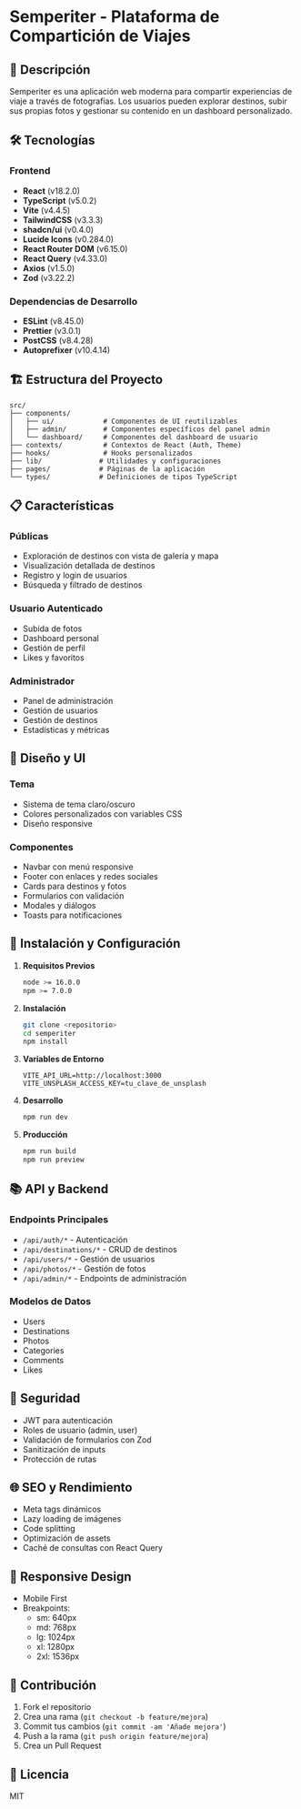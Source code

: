 # Semperiter - Plataforma de Compartición de Viajes

## 📝 Descripción

Semperiter es una aplicación web moderna para compartir experiencias de viaje a través de fotografías. Los usuarios pueden explorar destinos, subir sus propias fotos y gestionar su contenido en un dashboard personalizado.

## 🛠️ Tecnologías

### Frontend
- **React** (v18.2.0)
- **TypeScript** (v5.0.2)
- **Vite** (v4.4.5)
- **TailwindCSS** (v3.3.3)
- **shadcn/ui** (v0.4.0)
- **Lucide Icons** (v0.284.0)
- **React Router DOM** (v6.15.0)
- **React Query** (v4.33.0)
- **Axios** (v1.5.0)
- **Zod** (v3.22.2)

### Dependencias de Desarrollo
- **ESLint** (v8.45.0)
- **Prettier** (v3.0.1)
- **PostCSS** (v8.4.28)
- **Autoprefixer** (v10.4.14)

## 🏗️ Estructura del Proyecto

```
src/
├── components/
│   ├── ui/            # Componentes de UI reutilizables
│   ├── admin/         # Componentes específicos del panel admin
│   └── dashboard/     # Componentes del dashboard de usuario
├── contexts/          # Contextos de React (Auth, Theme)
├── hooks/             # Hooks personalizados
├── lib/              # Utilidades y configuraciones
├── pages/            # Páginas de la aplicación
└── types/            # Definiciones de tipos TypeScript
```

## 📋 Características

### Públicas
- Exploración de destinos con vista de galería y mapa
- Visualización detallada de destinos
- Registro y login de usuarios
- Búsqueda y filtrado de destinos

### Usuario Autenticado
- Subida de fotos
- Dashboard personal
- Gestión de perfil
- Likes y favoritos

### Administrador
- Panel de administración
- Gestión de usuarios
- Gestión de destinos
- Estadísticas y métricas

## 🎨 Diseño y UI

### Tema
- Sistema de tema claro/oscuro
- Colores personalizados con variables CSS
- Diseño responsive

### Componentes
- Navbar con menú responsive
- Footer con enlaces y redes sociales
- Cards para destinos y fotos
- Formularios con validación
- Modales y diálogos
- Toasts para notificaciones

## 🚀 Instalación y Configuración

1. **Requisitos Previos**
   ```bash
   node >= 16.0.0
   npm >= 7.0.0
   ```

2. **Instalación**
   ```bash
   git clone <repositorio>
   cd semperiter
   npm install
   ```

3. **Variables de Entorno**
   ```env
   VITE_API_URL=http://localhost:3000
   VITE_UNSPLASH_ACCESS_KEY=tu_clave_de_unsplash
   ```

4. **Desarrollo**
   ```bash
   npm run dev
   ```

5. **Producción**
   ```bash
   npm run build
   npm run preview
   ```

## 📚 API y Backend

### Endpoints Principales
- `/api/auth/*` - Autenticación
- `/api/destinations/*` - CRUD de destinos
- `/api/users/*` - Gestión de usuarios
- `/api/photos/*` - Gestión de fotos
- `/api/admin/*` - Endpoints de administración

### Modelos de Datos
- Users
- Destinations
- Photos
- Categories
- Comments
- Likes

## 🔐 Seguridad

- JWT para autenticación
- Roles de usuario (admin, user)
- Validación de formularios con Zod
- Sanitización de inputs
- Protección de rutas

## 🌐 SEO y Rendimiento

- Meta tags dinámicos
- Lazy loading de imágenes
- Code splitting
- Optimización de assets
- Caché de consultas con React Query

## 📱 Responsive Design

- Mobile First
- Breakpoints:
  - sm: 640px
  - md: 768px
  - lg: 1024px
  - xl: 1280px
  - 2xl: 1536px

## 🤝 Contribución

1. Fork el repositorio
2. Crea una rama (`git checkout -b feature/mejora`)
3. Commit tus cambios (`git commit -am 'Añade mejora'`)
4. Push a la rama (`git push origin feature/mejora`)
5. Crea un Pull Request

## 📄 Licencia

MIT
